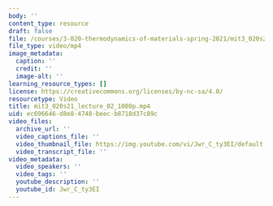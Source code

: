 ```yaml
---
body: ''
content_type: resource
draft: false
file: /courses/3-020-thermodynamics-of-materials-spring-2021/mit3_020s21_lecture_02_1080p_360p_16_9.mp4
file_type: video/mp4
image_metadata:
  caption: ''
  credit: ''
  image-alt: ''
learning_resource_types: []
license: https://creativecommons.org/licenses/by-nc-sa/4.0/
resourcetype: Video
title: mit3_020s21_lecture_02_1080p.mp4
uid: ec696646-d8e8-4748-beec-b8718d37c89c
video_files:
  archive_url: ''
  video_captions_file: ''
  video_thumbnail_file: https://img.youtube.com/vi/Jwr_C_ty3EI/default.jpg
  video_transcript_file: ''
video_metadata:
  video_speakers: ''
  video_tags: ''
  youtube_description: ''
  youtube_id: Jwr_C_ty3EI
---
```

